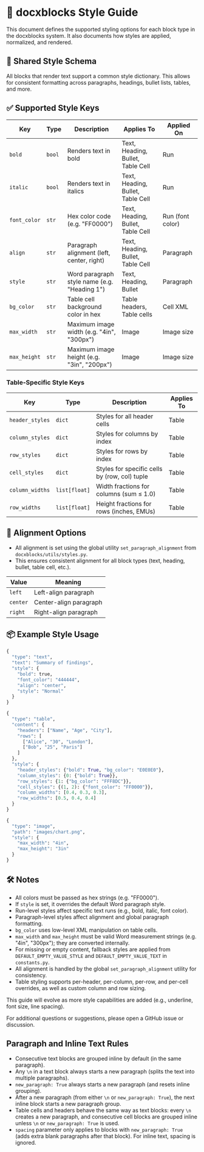 # 🧶 docxblocks Style Guide

This document defines the supported styling options for each block type in the docxblocks system. It also documents how styles are applied, normalized, and rendered.

## 🎨 Shared Style Schema

All blocks that render text support a common style dictionary. This allows for consistent formatting across paragraphs, headings, bullet lists, tables, and more.

## ✅ Supported Style Keys

| Key           | Type    | Description                                      | Applies To                        | Applied On         |
|---------------|---------|--------------------------------------------------|-----------------------------------|--------------------|
| `bold`        | `bool`  | Renders text in bold                             | Text, Heading, Bullet, Table Cell | Run                |
| `italic`      | `bool`  | Renders text in italics                          | Text, Heading, Bullet, Table Cell | Run                |
| `font_color`  | `str`   | Hex color code (e.g. "FF0000")                   | Text, Heading, Bullet, Table Cell | Run (font color)   |
| `align`       | `str`   | Paragraph alignment (left, center, right)         | Text, Heading, Bullet, Table Cell | Paragraph          |
| `style`       | `str`   | Word paragraph style name (e.g. "Heading 1")      | Text, Heading, Bullet             | Paragraph          |
| `bg_color`    | `str`   | Table cell background color in hex                | Table headers, Table cells        | Cell XML           |
| `max_width`   | `str`   | Maximum image width (e.g. "4in", "300px")         | Image                             | Image size         |
| `max_height`  | `str`   | Maximum image height (e.g. "3in", "200px")        | Image                             | Image size         |

### Table-Specific Style Keys

| Key            | Type         | Description                                      | Applies To         |
|----------------|--------------|--------------------------------------------------|--------------------|
| `header_styles`| `dict`       | Styles for all header cells                      | Table              |
| `column_styles`| `dict`       | Styles for columns by index                      | Table              |
| `row_styles`   | `dict`       | Styles for rows by index                         | Table              |
| `cell_styles`  | `dict`       | Styles for specific cells by (row, col) tuple    | Table              |
| `column_widths`| `list[float]`| Width fractions for columns (sum ≤ 1.0)          | Table              |
| `row_widths`   | `list[float]`| Height fractions for rows (inches, EMUs)         | Table              |

## 📐 Alignment Options

- All alignment is set using the global utility `set_paragraph_alignment` from `docxblocks/utils/styles.py`.
- This ensures consistent alignment for all block types (text, heading, bullet, table cell, etc.).

| Value   | Meaning                |
|---------|------------------------|
| `left`  | Left-align paragraph   |
| `center`| Center-align paragraph |
| `right` | Right-align paragraph  |

## 📦 Example Style Usage

```python
{
  "type": "text",
  "text": "Summary of findings",
  "style": {
    "bold": true,
    "font_color": "444444",
    "align": "center",
    "style": "Normal"
  }
}

{
  "type": "table",
  "content": {
    "headers": ["Name", "Age", "City"],
    "rows": [
      ["Alice", "30", "London"],
      ["Bob", "25", "Paris"]
    ]
  },
  "style": {
    "header_styles": {"bold": True, "bg_color": "E0E0E0"},
    "column_styles": {0: {"bold": True}},
    "row_styles": {1: {"bg_color": "FFF8DC"}},
    "cell_styles": {(1, 2): {"font_color": "FF0000"}},
    "column_widths": [0.4, 0.3, 0.3],
    "row_widths": [0.5, 0.4, 0.4]
  }
}

{
  "type": "image",
  "path": "images/chart.png",
  "style": {
    "max_width": "4in",
    "max_height": "3in"
  }
}
```

## 🛠 Notes

- All colors must be passed as hex strings (e.g. "FF0000").
- If `style` is set, it overrides the default Word paragraph style.
- Run-level styles affect specific text runs (e.g., bold, italic, font color).
- Paragraph-level styles affect alignment and global paragraph formatting.
- `bg_color` uses low-level XML manipulation on table cells.
- `max_width` and `max_height` must be valid Word measurement strings (e.g. "4in", "300px"); they are converted internally.
- For missing or empty content, fallback styles are applied from `DEFAULT_EMPTY_VALUE_STYLE` and `DEFAULT_EMPTY_VALUE_TEXT` in `constants.py`.
- All alignment is handled by the global `set_paragraph_alignment` utility for consistency.
- Table styling supports per-header, per-column, per-row, and per-cell overrides, as well as custom column and row sizing.

This guide will evolve as more style capabilities are added (e.g., underline, font size, line spacing).

For additional questions or suggestions, please open a GitHub issue or discussion.

## Paragraph and Inline Text Rules

- Consecutive text blocks are grouped inline by default (in the same paragraph).
- Any `\n` in a text block always starts a new paragraph (splits the text into multiple paragraphs).
- `new_paragraph: True` always starts a new paragraph (and resets inline grouping).
- After a new paragraph (from either `\n` or `new_paragraph: True`), the next inline block starts a new paragraph group.
- Table cells and headers behave the same way as text blocks: every `\n` creates a new paragraph, and consecutive cell blocks are grouped inline unless `\n` or `new_paragraph: True` is used.
- `spacing` parameter only applies to blocks with `new_paragraph: True` (adds extra blank paragraphs after that block). For inline text, spacing is ignored.